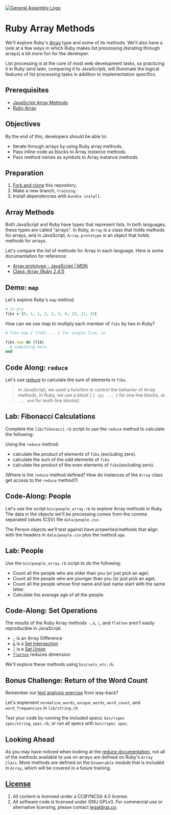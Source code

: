 [![General Assembly Logo](https://camo.githubusercontent.com/1a91b05b8f4d44b5bbfb83abac2b0996d8e26c92/687474703a2f2f692e696d6775722e636f6d2f6b6538555354712e706e67)](https://generalassemb.ly/education/web-development-immersive)

# Ruby Array Methods

We'll explore Ruby's [Array](https://ruby-doc.org/core-2.4.1/Array.html) type
and some of its methods. We'll also have a look at a few ways in which Ruby
makes list processing (iterating through arrays) a bit more fun for the
developer.

List processing is at the core of most web development tasks, so practicing it
in Ruby (and later, comparing it to JavaScript), will illuminate the logical
features of list processing tasks in addition to implementation specifics.

## Prerequisites

-   [JavaScript Array Methods](https://git.generalassemb.ly/ga-wdi-boston/js-array-iteration-methods)
-   [Ruby Array](https://git.generalassemb.ly/ga-wdi-boston/ruby-array)

## Objectives

By the end of this, developers should be able to:

-   Iterate through arrays by using Ruby array methods.
-   Pass inline code as blocks to Array instance methods.
-   Pass method names as symbols to Array instance methods.

## Preparation

1.  [Fork and clone](https://git.generalassemb.ly/ga-wdi-boston/meta/wiki/ForkAndClone)
    this repository.
1.  Make a new branch, `training`.
1.  Install dependencies with `bundle install`.

## Array Methods

Both JavaScript and Ruby have types that represent lists. In both languages,
these types are called "arrays". In Ruby, `Array` is a class that holds methods
for arrays, and in JavaScript, `Array.prototype` is an object that holds
  methods for arrays.

Let's compare the list of methods for Array in each language. Here is some
documentation for reference:

-   [Array.prototype - JavaScript | MDN](https://developer.mozilla.org/en-US/docs/Web/JavaScript/Reference/Global_Objects/Array/prototype)
-   [Class: Array (Ruby 2.4.1)](https://ruby-doc.org/core-2.4.1/Array.html)

## Demo: `map`

Let's explore Ruby's `map` method.

```ruby
# in pry
fibs = [0, 1, 1, 2, 3, 5, 8, 13, 21, 34]
```

How can we use map to multiply each member of `fibs` by two in Ruby?

```ruby
# fibs.map { |fib| ... } for single-line, or

fibs.map do |fib|
  # something here
end
```

## Code Along: `reduce`

Let's use [reduce](https://ruby-doc.org/core-2.4.2/Enumerable.html#method-i-reduce) to calculate the sum of elements in `fibs`.

> In JavaScript, we used a function to control the behavior of Array methods.
> In Ruby, we use a block ( `{ |p| ... }` for one line blocks, `do ... end` for
> multi-line blocks).

## Lab: Fibonacci Calculations

Complete the `lib/fibonacci.rb` script to use the `reduce` method to calculate the following:

Using the `reduce` method:
-   calculate the product of elements of `fibs` (excluding zero).
-   calculate the sum of the odd elements of `fibs`
-   calculate the product of the even elements of `fibs`(excluding zero).

(Where is the `reduce` method defined? How do instances of the `Array` class get access to the `reduce` method?)

## Code-Along: People

Let's use the script `bin/people_array.rb` to explore Array methods in Ruby.
The data in the objects we'll be processing comes from the comma separated
values (CSV) file `data/people.csv`.

The Person objects we'll test against have properties/methods that align with
the headers in `data/people.csv` plus the method `age`.

## Lab: People

Use the `bin/people_array.rb` script to do the following:

-   Count all the people who are older than you (or just pick an age).
-   Count all the people who are younger than you (or just pick an age).
-   Count all the people whose first name and last name start with the same
    letter.
-   Calculate the average age of all the people.

## Code-Along: Set Operations

The results of the Ruby Array methods `-`, `&`, `|`, and `flatten` aren't
easily reproducible in JavaScript.

-   [`-`](https://ruby-doc.org/core-2.4.1/Array.html#method-i-2D) is an Array
    Difference
-   [`&`](https://ruby-doc.org/core-2.4.1/Array.html#method-i-26) is a [Set Intersection](https://goo.gl/XmIIcX)
-   [`|`](https://ruby-doc.org/core-2.4.1/Array.html#method-i-7C) is a [Set Union](https://goo.gl/ePuzW2)
-   [`flatten`](https://ruby-doc.org/core-2.4.1/Array.html#method-i-flatten)
    reduces dimension

We'll explore these methods using `bin/sets_etc.rb`.

## Bonus Challenge: Return of the Word Count

Remember our [text analysis
exercise](https://git.generalassemb.ly/ga-wdi-boston/js-reference-types#code-along-analyze-text)
from way-back?

Let's implement `normalize_words`, `unique_words`, `word_count`, and
`word_frequencies` in `lib/string.rb`

Test your code by running the included specs: `bin/rspec spec/string_spec.rb`, or run all specs with `bin/rspec spec`.

## Looking Ahead

As you may have noticed when looking at the [reduce documentation](https://ruby-doc.org/core-2.4.2/Enumerable.html#method-i-reduce), not all of the methods available to use on arrays are defined on Ruby's `Array Class`. More methods are defined on the `Enumerable` module that is included in `Array`, which will be covered in a future training.

## [License](LICENSE)

1.  All content is licensed under a CC­BY­NC­SA 4.0 license.
1.  All software code is licensed under GNU GPLv3. For commercial use or
    alternative licensing, please contact legal@ga.co.
